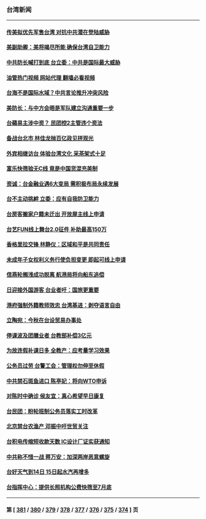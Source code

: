### 台湾新闻
---
#### [传美拟优先军售台湾 对抗中共潜在登陆威胁](../../pages/ncid1349361/n13758962.md?06141245) 
#### [美副助卿：美将竭尽所能 确保台湾自卫能力](../../pages/ncid1349361/n13758756.md?06141245) 
#### [中共防长喊打到底 台立委：中共是国际最大威胁](../../pages/ncid1349361/n13758711.md?06141245) 
#### [油管热门视频 网站代理 翻墙必看视频](http://209.222.30.114:81/youtube.html?06141245)
#### [台海不是国际水域？中共言论推升冲突风险](../../pages/ncid1349361/n13758829.md?06141245) 
#### [美防长：与中方会晤是军队建立沟通重要一步](../../pages/ncid1349361/n13758740.md?06141245) 
#### [台蘋易主涉中资？ 民团控2主管违个资法](../../pages/ncid1349361/n13758784.md?06141245) 
#### [备战台北市 林佳龙抛百亿政见拼观光](../../pages/ncid1349361/n13758782.md?06141245) 
#### [外宾相继访台 体验台湾文化 采茶架式十足](../../pages/ncid1349361/n13758781.md?06141245) 
#### [富乐快筛验无C线 竟是中国货混充美制](../../pages/ncid1349361/n13758760.md?06141245) 
#### [资诚：台金融业遇6大变局 需积极布局永续发展](../../pages/ncid1349361/n13758788.md?06141245) 
#### [台不主动挑衅 立委：应有自我防卫能力](../../pages/ncid1349361/n13758786.md?06141245) 
#### [台房客搬家户籍未迁出 开放屋主线上申请](../../pages/ncid1349361/n13758791.md?06141245) 
#### [台艺FUN线上舞台2.0征件 补助最高150万](../../pages/ncid1349361/n13758774.md?06141245) 
#### [香格里拉交锋 林静仪：区域和平是共同责任](../../pages/ncid1349361/n13758710.md?06141245) 
#### [未成年子女权利义务行使负担变更 即起可线上申请](../../pages/ncid1349361/n13758776.md?06141245) 
#### [信燕轮搁浅成功脱离 航港局将向船东追偿](../../pages/ncid1349361/n13758778.md?06141245) 
#### [日迎接外国游客 台业者吁：国旅更重要](../../pages/ncid1349361/n13758768.md?06141245) 
#### [港府强制外籍教师效忠 台湾基进：剥夺语言自由](../../pages/ncid1349361/n13758777.md?06141245) 
#### [立陶宛：今秋在台设贸易办事处](../../pages/ncid1349361/n13758745.md?06141245) 
#### [停课波及团膳业者 台教部补偿3亿元](../../pages/ncid1349361/n13758767.md?06141245) 
#### [为放连假补课日多 全教产：应考量学习效果](../../pages/ncid1349361/n13758766.md?06141245) 
#### [公务员过劳 台警工会：管理权勿伸至休假](../../pages/ncid1349361/n13758738.md?06141245) 
#### [中共禁石斑鱼进口 陈亭妃：将向WTO申诉](../../pages/ncid1349361/n13758753.md?06141245) 
#### [对陈时中确诊 侯友宜：真心希望早日康复](../../pages/ncid1349361/n13758666.md?06141245) 
#### [台民团：盼轮班制公务员落实工时改革](../../pages/ncid1349361/n13758665.md?06141245) 
#### [北京禁台农渔产 邓振中吁世贸关注](../../pages/ncid1349361/n13758749.md?06141245) 
#### [台积电传缩短收款天数 IC设计厂证实获通知](../../pages/ncid1349361/n13758743.md?06141245) 
#### [中共称不惜一战 蒋万安：加深两岸恶意螺旋](../../pages/ncid1349361/n13758706.md?06141245) 
#### [台好天气到14日 15日起水汽再增多](../../pages/ncid1349361/n13758662.md?06141245) 
#### [台指挥中心：提供长照机构公费快筛至7月底](../../pages/ncid1349361/n13758734.md?06141245) 

---
#### 第 [ [381](./381.md?06141245) / [380](./380.md?06141245) / [379](./379.md?06141245) / [378](./378.md?06141245) / [377](./377.md?06141245) / [376](./376.md?06141245) / [375](./375.md?06141245) / [374](./374.md?06141245) ] 页

